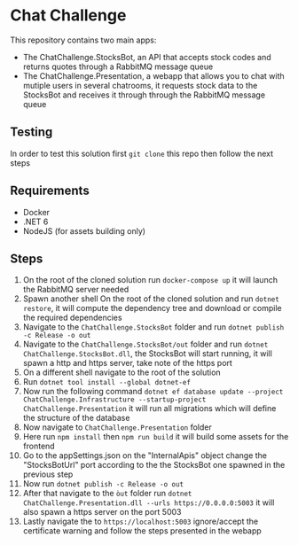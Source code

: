# Chat Challenge

This repository contains two main apps:
* The ChatChallenge.StocksBot, an API that accepts stock codes and returns quotes through a RabbitMQ message queue
* The ChatChallenge.Presentation, a webapp that allows you to chat with mutiple users in several chatrooms, it requests stock data to the StocksBot and receives it through through the RabbitMQ message queue

## Testing

In order to test this solution first ```git clone``` this repo then follow the next steps

## Requirements

* Docker
* .NET 6
* NodeJS (for assets building only)

## Steps

1. On the root of the cloned solution run ```docker-compose up``` it will launch the RabbitMQ server needed
2. Spawn another shell On the root of the cloned solution and run ```dotnet restore```, it will compute the dependency tree and download or compile the required dependencies
3. Navigate to the ```ChatChallenge.StocksBot``` folder and run ```dotnet publish -c Release -o out```
4. Navigate to the ```ChatChallenge.StocksBot/out``` folder and run ```dotnet ChatChallenge.StocksBot.dll```, the StocksBot will start running, it will spawn a http and https server, take note of the https port
5. On a different shell navigate to the root of the solution
6. Run ``dotnet tool install --global dotnet-ef``
7. Now run the following command ``dotnet ef database update --project ChatChallenge.Infrastructure --startup-project ChatChallenge.Presentation`` it will run all migrations which will define the structure of the database
8. Now navigate to ``ChatChallenge.Presentation`` folder
9. Here run ```npm install``` then ```npm run build``` it will build some assets for the frontend
10. Go to the appSettings.json on the "InternalApis" object change the "StocksBotUrl" port according to the the StocksBot one spawned in the previous step
11. Now run ```dotnet publish -c Release -o out```
12. After that navigate to the ``òut`` folder run ```dotnet ChatChallenge.Presentation.dll --urls https://0.0.0.0:5003``` it will also spawn a https server on the port 5003
13. Lastly navigate the to ``https://localhost:5003`` ignore/accept the certificate warning and follow the steps presented in the webapp

